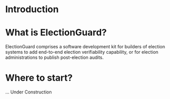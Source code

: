 # Introduction

# What is ElectionGuard?
ElectionGuard comprises a software development kit for builders of election systems to add end-to-end election verifiability capability, or for election administrations to publish post-election audits.

# Where to start?

... Under Construction

